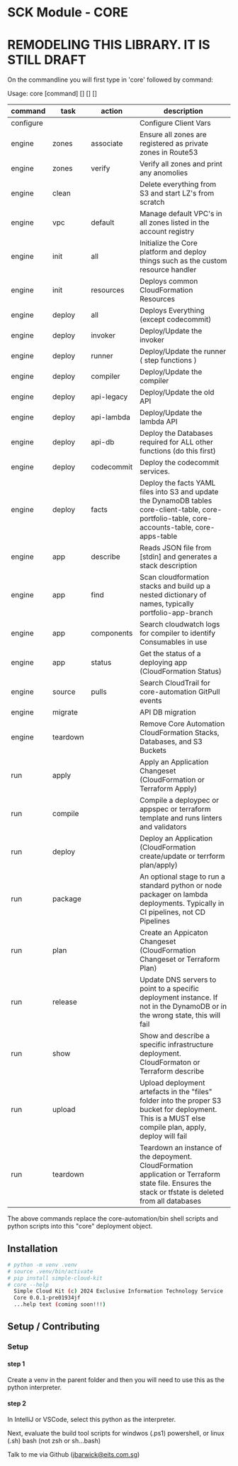 #  SCK Module - CORE

# REMODELING THIS LIBRARY.  IT IS STILL DRAFT

On the commandline you will first type in 'core' followed by command:

Usage: core [command] [<tasks>] [<actions>] [<options>]

| command   | task     | action     | description                                                                                                                                             |
| --------- | -------- | ---------- | ------------------------------------------------------------------------------------------------------------------------------------------------------- |
| configure |          |            | Configure Client Vars                                                                                                                                   |
| engine    | zones    | associate  | Ensure all zones are registered as private zones in Route53                                                                                             |
| engine    | zones    | verify     | Verify all zones and print any anomolies                                                                                                                |
| engine    | clean    |            | Delete everything from S3 and start LZ's from scratch                                                                                                   |
| engine    | vpc      | default    | Manage default VPC's in all zones listed in the account registry                                                                                        |
| engine    | init     | all        | Initialize the Core platform and deploy things such as the custom resource handler                                                                      |
| engine    | init     | resources  | Deploys common CloudFormation Resources                                                                                                                 |
| engine    | deploy   | all        | Deploys Everything (except codecommit)                                                                                                                  |
| engine    | deploy   | invoker    | Deploy/Update the invoker                                                                                                                               |
| engine    | deploy   | runner     | Deploy/Update the runner ( step functions )                                                                                                             |
| engine    | deploy   | compiler   | Deploy/Update the compiler                                                                                                                              |
| engine    | deploy   | api-legacy | Deploy/Update the old API                                                                                                                               |
| engine    | deploy   | api-lambda | Deploy/Update the lambda API                                                                                                                            |
| engine    | deploy   | api-db     | Deploy the Databases required for ALL other functions (do this first)                                                                                   |
| engine    | deploy   | codecommit | Deploy the codecommit services.                                                                                                                         |
| engine    | deploy   | facts      | Deploy the facts YAML files into S3 and update the DynamoDB tables core-client-table, core-portfolio-table, core-accounts-table, core-apps-table        |
| engine    | app      | describe   | Reads JSON file from [stdin] and generates a stack description                                                                                          |
| engine    | app      | find       | Scan cloudformation stacks and build up a nested dictionary of names, typically portfolio-app-branch                                                    |
| engine    | app      | components | Search cloudwatch logs for compiler to identify Consumables in use                                                                                      |
| engine    | app      | status     | Get the status of a deploying app (CloudFormation Status)                                                                                               |
| engine    | source   | pulls      | Search CloudTrail for core-automation GitPull events                                                                                                    |
| engine    | migrate  |            | API DB migration                                                                                                                                        |
| engine    | teardown |            | Remove Core Automation CloudFormation Stacks, Databases, and S3 Buckets                                                                                 |
| run       | apply    |            | Apply an Application Changeset (CloudFormation or Terraform Apply)                                                                                      |
| run       | compile  |            | Compile a deploypec or appspec or terraform template and runs linters and validators                                                                    |
| run       | deploy   |            | Deploy an Application (CloudFormation create/update or terrform plan/apply)                                                                             |
| run       | package  |            | An optional stage to run a standard python or node packager on lambda deployments.  Typically in CI pipelines, not CD Pipelines                         |
| run       | plan     |            | Create an Appicaton Changeset (CloudFormation Changeset or Terraform Plan)                                                                              |
| run       | release  |            | Update DNS servers to point to a specific deployment instance.  If not in the DynamoDB or in the wrong state, this will fail                            |
| run       | show     |            | Show and describe a specific infrastructure deployment.  CloudFormaton or Terraform describe                                                            |
| run       | upload   |            | Upload deployment artefacts in the "files" folder into the proper S3 bucket for deployment.  This is a MUST else compile plan, apply, deploy will fail  |
| run       | teardown |            | Teardown an instance of the depoyment.  CloudFormation application or Terraform state file.  Ensures the stack or tfstate is deleted from all databases |

The above commands replace the core-automation/bin shell scripts and python scripts into this "core" deployment object.

## Installation

```bash
# python -m venv .venv
# source .venv/bin/activate
# pip install simple-cloud-kit
# core --help
  Simple Cloud Kit (c) 2024 Exclusive Information Technology Service
  Core 0.0.1-pre01934jf
  ...help text (coming soon!!!)
```

## Setup / Contributing

### Setup

#### step 1

Create a venv in the parent folder and then you will need to use this as the python interpreter.

#### step 2

In IntelliJ or VSCode, select this python as the interpreter.  

Next, evaluate the build tool scripts for windwos (.ps1) powershell, or linux (.sh) bash (not zsh or sh...bash)

Talk to me via Github (jbarwick@eits.com.sg)
